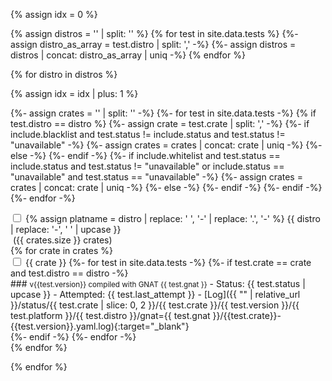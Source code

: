 <div class="tabs">

{% assign idx = 0 %}

<!-- Find all different distros -->
{% assign distros = '' | split: '' %}
{% for test in site.data.tests %}
  {%- assign distro_as_array = test.distro | split: ',' -%}
  {%- assign distros = distros | concat: distro_as_array | uniq -%}
{% endfor %}

{% for distro in distros %}

{% assign idx = idx | plus: 1 %}

<!-- Extract unique crate names and tests to kept -->
{%- assign crates = '' | split: '' -%}
{%- for test in site.data.tests -%}
  {% if test.distro == distro %}
    {%- assign crate = test.crate | split: ',' -%}
    {%- if include.blacklist and test.status != include.status and test.status != "unavailable" -%}
        {%- assign crates = crates | concat: crate | uniq -%}
    {%- else -%}
        <!-- {{ crate }} blacklisted -->
    {%- endif -%}
    {%- if include.whitelist and test.status == include.status and test.status != "unavailable"
            or include.status == "unavailable" and test.status == "unavailable" -%}
        {%- assign crates = crates | concat: crate | uniq -%}
    {%- else -%}
        <!-- {{ crate }} blacklisted -->
    {%- endif -%}
  {%- endif -%}
{%- endfor -%}

<div class="tab">
  <input type="checkbox" id="plat{{ idx }}" name="platforms">
  <label class="tab-label" for="plat{{ idx }}">
    {% assign platname = distro | replace: ' ', '-' | replace: '.', '-' %}
    {{ distro | replace: '-', ' ' | upcase }} <div class="note">&nbsp;({{ crates.size }} crates)</div>
  </label>
  <div class="tab-content">
    <!-- Add each crate report -->
    {% for crate in crates %}
      <div class="tab">
        <input type="checkbox" id="crate-{{ crate }}-{{platname}}" name="crates-{{platname}}">
        <label class="tab-label" for="crate-{{ crate }}-{{platname}}">{{ crate }}</label>
        {%- for test in site.data.tests -%}
        {%- if test.crate == crate and test.distro == distro -%}
            <div class="tab-content" markdown=1>
### <small>v{{test.version}} compiled with GNAT {{ test.gnat }}</small>
- Status: {{ test.status | upcase }}
- Attempted: {{ test.last_attempt }}
- [Log]({{ "" | relative_url }}/status/{{ test.crate | slice: 0, 2 }}/{{ test.crate }}/{{ test.version }}/{{ test.platform }}/{{ test.distro }}/gnat={{ test.gnat }}/{{test.crate}}-{{test.version}}.yaml.log){:target="_blank"}
</div>
<!-- cant indent or markdown never ends -->
        {%- endif -%}
        {%- endfor -%}
      </div>
    {% endfor %}
  </div>
</div>

{% endfor %}

<!--
<div class="tab">
  <input type="radio" id="rd3" name="platforms">
  <label for="rd3" class="tab-close">Close others &times;</label>
</div>
-->

</div>